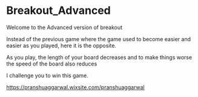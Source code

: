 # Breakout_Advanced

Welcome to the Advanced version of breakout

Instead of the previous game where the game used to become easier and easier as you played, here it is the opposite.

As you play, the length of your board decreases and to make things worse the speed of the board also reduces

I challenge you to win this game.

https://pranshuaggarwal.wixsite.com/pranshuaggarwal
